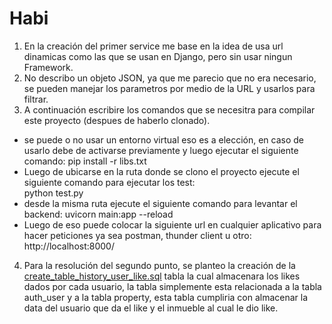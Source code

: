 # Habi

1. En la creación del primer service me base en la idea de usa url dinamicas como las que se usan en Django, pero sin usar ningun Framework.
2. No describo un objeto JSON, ya que me parecio que no era necesario, se pueden manejar los parametros por medio de la URL y usarlos para filtrar.
3. A continuación escribire los comandos que se necesitra para compilar este proyecto (despues de haberlo clonado).

- se puede o no usar un entorno virtual eso es a elección, en caso de usarlo debe de activarse previamente y luego ejecutar el siguiente comando:
  pip install -r libs.txt
- Luego de ubicarse en la ruta donde se clono el proyecto ejecute el siguiente comando para ejecutar los test:  
   python test.py
- desde la misma ruta ejecute el siguiente comando para levantar el backend:
  uvicorn main:app --reload
- Luego de eso puede colocar la siguiente url en cualquier aplicativo para hacer peticiones ya sea postman, thunder client u otro: http://localhost:8000/

4. Para la resolución del segundo punto, se planteo la creación de la [create_table_history_user_like.sql](create_table_history_user_like.sql) tabla la cual almacenara los likes dados por cada usuario, la tabla simplemente esta relacionada a la tabla auth_user y a la tabla property, esta tabla cumpliria con almacenar la data del usuario que da el like y el inmueble al cual le dio like.
